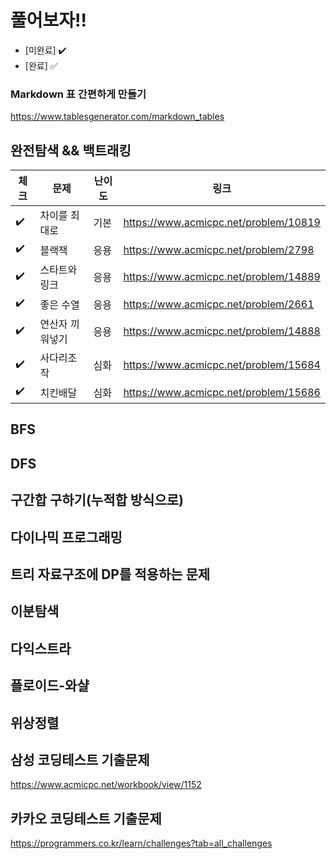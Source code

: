 
# 풀어보자!!
- [미완료] :heavy_check_mark:
- [완료] :white_check_mark:

### Markdown 표 간편하게 만들기
https://www.tablesgenerator.com/markdown_tables

## 완전탐색 && 백트래킹
| 체크 | 문제 | 난이도  | 링크 |
|--|---------|------|---------------------------------------|
| :heavy_check_mark: | 차이를 최대로 | 기본 | https://www.acmicpc.net/problem/10819 |
| :heavy_check_mark: | 블랙잭 | 응용 | https://www.acmicpc.net/problem/2798 |
| :heavy_check_mark: | 스타트와 링크 |  응용  | https://www.acmicpc.net/problem/14889 |
| :heavy_check_mark: | 좋은 수열 |  응용  | https://www.acmicpc.net/problem/2661 |
| :heavy_check_mark: | 연산자 끼워넣기 |  응용  | https://www.acmicpc.net/problem/14888 |
| :heavy_check_mark: | 사다리조작 |  심화  | https://www.acmicpc.net/problem/15684 |
| :heavy_check_mark: | 치킨배달 |  심화  | https://www.acmicpc.net/problem/15686 |

## BFS

## DFS


## 구간합 구하기(누적합 방식으로)


## 다이나믹 프로그래밍


## 트리 자료구조에 DP를 적용하는 문제


## 이분탐색


## 다익스트라


## 플로이드-와샬


## 위상정렬


## 삼성 코딩테스트 기출문제
https://www.acmicpc.net/workbook/view/1152

## 카카오 코딩테스트 기출문제
https://programmers.co.kr/learn/challenges?tab=all_challenges